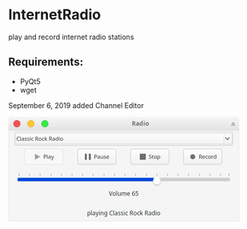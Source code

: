 # InternetRadio
play and record internet radio stations

## Requirements:
- PyQt5
- wget

September 6, 2019 added Channel Editor

![alt text](https://github.com/Axel-Erfurt/InternetRadio/blob/master/myradio.png)

